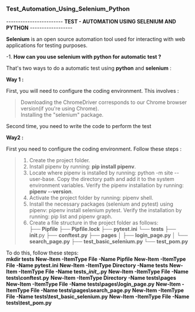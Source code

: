### Test_Automation_Using_Selenium_Python

------------------------ **TEST - AUTOMATION USING SELENIUM AND PYTHON** ------------------ 

**Selenium** is an open source automation tool used for interacting with web applications for testing purposes.<br>

-1. **How can you use selenium with python for automatic test ?**<br>

That's two ways to do a automatic test using **python** and **selenium** :<br>

**Way 1 :** <br>

First, you will need to configure the coding environment. This involves :<br>

> Downloading the ChromeDriver corresponds to our Chrome browser version(if you're using Chrome).<br>
> Installing the "selenium" package.<br>

Second time, you need to write the code to perform the test<br>

**Way2 :**<br>

First you need to configure the coding environment. Follow these steps :<br>

> 1. Create the project folder.<br>
> 2. Install pipenv by running: **pip install pipenv**.<br>
> 3. Locate where pipenv is installed by running: python -m site --user-base. Copy the directory path and add it to the system environment variables. Verify the pipenv installation by running: **pipenv --version**.<br>
> 4. Activate the project folder by running: pipenv shell.<br>
> 5. Install the necessary packages (selenium and pytest) using pipenv: pipenv install selenium pytest. Verify the installation by running: pip list and pipenv graph.<br>
> 6. Create a file structure in the project folder as follows:<br>
├── **Pipfile**
├── **Pipfile.lock**
├── **pytest.ini**
└── **tests**
    ├── __init__.py
    ├── **conftest.py**
    ├── **pages**
    │   ├── **login_page.py**
    │   └── **search_page.py**
    ├── **test_basic_selenium.py**
    └── **test_pom.py**

To do this, follow these steps:<br>
**mkdir tests**
**New-Item -ItemType File -Name Pipfile**
**New-Item -ItemType File -Name pytest.ini**
**New-Item -ItemType Directory -Name tests**
**New-Item -ItemType File -Name tests\__init__.py**
**New-Item -ItemType File -Name tests\conftest.py**
**New-Item -ItemType Directory -Name tests\pages**
**New-Item -ItemType File -Name tests\pages\login_page.py**
**New-Item -ItemType File -Name tests\pages\search_page.py**
**New-Item -ItemType File -Name tests\test_basic_selenium.py**
**New-Item -ItemType File -Name tests\test_pom.py**
